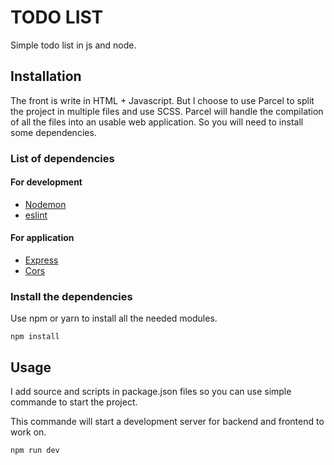 # TODO LIST

Simple todo list in js and node.

## Installation

The front is write in HTML + Javascript. But I choose to use Parcel to split the project in multiple files and use SCSS.
Parcel will handle the compilation of all the files into an usable web application.
So you will need to install some dependencies.

### List of dependencies

#### For development

- [Nodemon](https://nodemon.io)
- [eslint](https://eslint.org)

#### For application

- [Express](https://expressjs.com)
- [Cors](https://expressjs.com/en/resources/middleware/cors.html)

### Install the dependencies

Use npm or yarn to install all the needed modules.

```node
npm install
```

## Usage

I add source and scripts in package.json files so you can use simple commande to start the project.

This commande will start a development server for backend and frontend to work on.

```node
npm run dev
```
